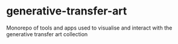 # generative-transfer-art
Monorepo of tools and apps used to visualise and interact with the generative transfer art collection
